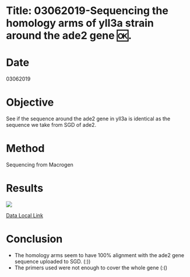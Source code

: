 


# Title: 03062019-Sequencing the homology arms of yll3a strain around the ade2 gene :ok:.

# Date
03062019
# Objective
See if the sequence around the ade2 gene in yll3a is identical as the sequence we take from SGD of ade2.
# Method
Sequencing from Macrogen
# Results

![](../Images/ade2_sequencing_Map.png)

[Data Local Link](C:\Users\linigodelacruz\Documents\PhD_2018\Documentation\SATAY\yll3a_ADe2_locus_sequencing\190522NE-165)

# Conclusion
- The homology arms seem to have 100% alignment with the ade2 gene sequence uploaded to SGD. (:))
- The primers used were not enough to cover the whole gene (:()

